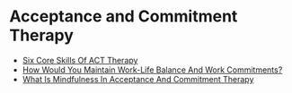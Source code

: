 # Acceptance and Commitment Therapy
- [Six Core Skills Of ACT Therapy](https://jyotirgamya.org/opinion/six-core-skill-acceptance-commitment-therapy/)
- [How Would You Maintain Work-Life Balance And Work Commitments?](https://jyotirgamya.org/opinion/act-work-life-balance/)
- [What Is Mindfulness In Acceptance And Commitment Therapy](https://jyotirgamya.org/opinion/benefits-mindfulness-acceptance-commitment-therapy/)
